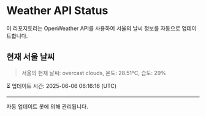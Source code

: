 
# Weather API Status

이 리포지토리는 OpenWeather API를 사용하여 서울의 날씨 정보를 자동으로 업데이트합니다.

## 현재 서울 날씨
> 서울의 현재 날씨: overcast clouds, 온도: 28.51°C, 습도: 29%

⏳ 업데이트 시간: 2025-06-06 06:16:16 (UTC)

---
자동 업데이트 봇에 의해 관리됩니다.
